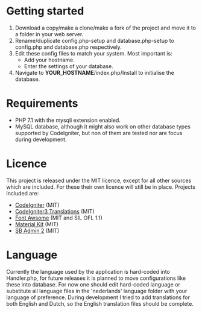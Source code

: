 # Getting started
 1. Download a copy/make a clone/make a fork of the project and move it to a folder in your web server.
 1. Rename/duplicate config.php-setup and database.php-setup to config.php and database.php respectively.
 1. Edit these config files to match your system. Most important is:
    * Add your hostname.
    * Enter the settings of your database.
 1. Navigate to __YOUR_HOSTNAME__/index.php/Install to initialise the database.

# Requirements
 * PHP 7.1 with the mysqli extension enabled.
 * MySQL database, although it might also work on other database types supported by CodeIgniter, but non of them are tested nor are focus during development.

# Licence
This project is released under the MIT licence, except for all other sources which are included.
For these their own licence will still be in place. Projects included are:
 - [CodeIgniter](https://codeigniter.com) (MIT)
 - [CodeIgniter3 Translations](https://github.com/bcit-ci/codeigniter3-translations) (MIT)
 - [Font Awsome](https://github.com/FortAwesome/Font-Awesome) (MIT and SIL OFL 1.1)
 - [Material Kit](https://github.com/creativetimofficial/material-kit/blob/master/LICENSE.md) (MIT)
 - [SB Admin 2](https://github.com/BlackrockDigital/startbootstrap-sb-admin-2) (MIT)
 
# Language
Currently the language used by the application is hard-coded into Handler.php, for future releases it is planned to move configurations like these into database. For now one should edit hard-coded language or substitute all language files in the 'nederlands' language folder with your language of preference. During development I tried to add translations for both English and Dutch, so the English translation files should be complete.